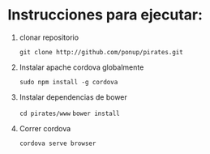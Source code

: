 # Instrucciones para ejecutar:

 1. clonar repositorio 

	```git clone http://github.com/ponup/pirates.git```

 2. Instalar apache cordova globalmente
	
	```sudo npm install -g cordova```

 3. Instalar dependencias de bower

	```cd pirates/www```
	```bower install```

 4. Correr cordova

	```cordova serve browser```



